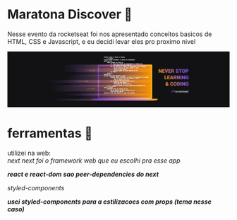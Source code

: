 <h1>Maratona Discover 👾</h1>

<p>Nesse evento da rocketseat foi nos apresentado conceitos basicos de HTML, CSS e Javascript, e eu decidi levar eles pro proximo nivel</p>
<img src="https://github.com/Gustavo-Henrique-br/maratonaDiscover/blob/master/github/neverstoplearningHeader.png?raw=true">
<h1>ferramentas 🔧</h1>
utilizei na web:
<br>
<i>next next foi o framework web que eu escolhi pra esse app

<b>react e react-dom sao peer-dependencies do next</b>

styled-components

<b>usei styled-components para a estilizacoes com props (tema nesse caso)</b></i>

